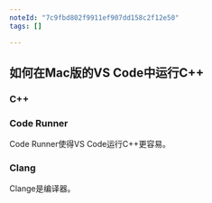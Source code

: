 ```yaml
---
noteId: "7c9fbd802f9911ef907dd158c2f12e50"
tags: []

---
```


## 如何在Mac版的VS Code中运行C++

### C++

### Code Runner
Code Runner使得VS Code运行C++更容易。

### Clang
Clange是编译器。